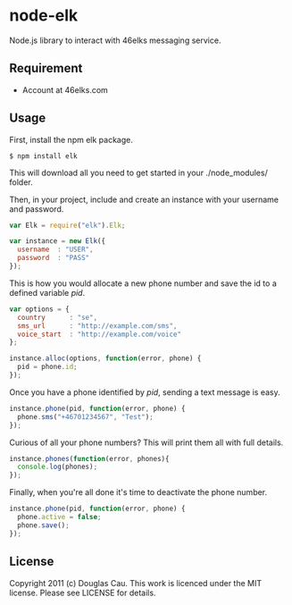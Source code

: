 # node-elk

Node.js library to interact with 46elks messaging service.

## Requirement

* Account at 46elks.com

## Usage

First, install the npm elk package.

```
$ npm install elk
```

This will download all you need to get started in your ./node_modules/ folder.

Then, in your project, include and create an instance with your username and password.

```javascript
var Elk = require("elk").Elk;

var instance = new Elk({
  username  : "USER",
  password  : "PASS"
});
```

This is how you would allocate a new phone number and save the id to a defined variable *pid*.

```javascript
var options = {
  country      : "se",
  sms_url      : "http://example.com/sms",
  voice_start  : "http://example.com/voice"
};

instance.alloc(options, function(error, phone) {
  pid = phone.id;
});
```

Once you have a phone identified by *pid*, sending a text message is easy.

```javascript
instance.phone(pid, function(error, phone) {
  phone.sms("+46701234567", "Test");
});
```

Curious of all your phone numbers? This will print them all with full details.

```javascript
instance.phones(function(error, phones){
  console.log(phones);
});
```

Finally, when you're all done it's time to deactivate the phone number.

```javascript
instance.phone(pid, function(error, phone) {
  phone.active = false;
  phone.save();
});
```

## License

Copyright 2011 (c) Douglas Cau. This work is licenced under the MIT license. Please see LICENSE for details.
